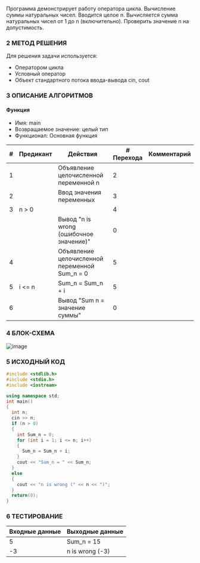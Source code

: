 Программа демонстрирует работу оператора цикла. Вычисление суммы натуральных чисел. Вводится целое n. Вычисляется сумма натуральных чисел от 1 до n (включительно). Проверить значение n на допустимость.

### 2 МЕТОД РЕШЕНИЯ
Для решения задачи используется:
- Оператором цикла
- Условный оператор
- Объект стандартного потока ввода-вывода cin, cout

### 3 ОПИСАНИЕ АЛГОРИТМОВ
#### Функция
- Имя: main
- Возвращаемое значение: целый тип
- Функционал: Основная функция

| # | Предикант | Действия | # Перехода | Комментарий
| --- | ----- | ------ | ---- | -- |
| 1 | | Объявление целочисленной переменной n | 2
| 2 | | Ввод значения переменных | 3
| 3 | n > 0 | | 4
| | | Вывод "n is wrong (ошибочное значение)" | 0
| 4 | | Объявление целочисленной переменной Sum_n = 0 | 5
| 5 | i <= n | Sum_n = Sum_n + i | 5
| 6 | | Вывод "Sum n = значение суммы" | 0

### 4 БЛОК-СХЕМА
![image](https://user-images.githubusercontent.com/70198995/218317444-e0d0f45d-4744-4087-8d75-ec66769a64b3.png)

### 5 ИСХОДНЫЙ КОД
```c++
#include <stdlib.h>
#include <stdio.h>
#include <iostream>

using namespace std;
int main()
{
  int n;
  cin >> n;
  if (n > 0)
  {
    int Sum_n = 0;
    for (int i = 1; i <= n; i++)
    {
      Sum_n = Sum_n + i;
    }
    cout << "Sum_n = " << Sum_n;
  }
  else
  {
    cout << "n is wrong (" << n << ")";
  }
  return(0);
}
```

### 6 ТЕСТИРОВАНИЕ
| Входные данные | Выходные данные |
| --- | ----- |
| 5 | Sum_n = 15 |
| -3 | n is wrong (-3) |
